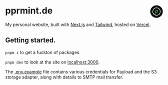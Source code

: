 # pprmint.de <a href="https://pprmint.de" target="_blank"><img align="right" height="40" src="/public/assets/logo_with_background.svg"></a>

My personal website, built with [Next.js](https://nextjs.org/) and [Tailwind](https://tailwindcss.com/), hosted on [Vercel](https://vercel.com/).

## Getting started.

`pnpm i` to get a fuckton of packages.

`pnpm dev` to look at the site on [localhost:3000](http://localhost:3000).

The [.env.example](.env.example) file contains various credentials for Payload and the S3 storage adapter, along with details to SMTP mail transfer.
